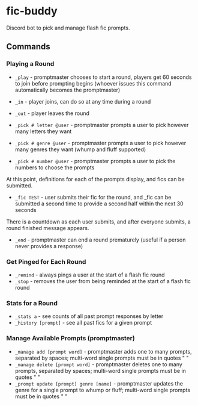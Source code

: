 # fic-buddy
Discord bot to pick and manage flash fic prompts.

## Commands

### Playing a Round

* `_play` - promptmaster chooses to start a round, players get 60 seconds to join before prompting begins (whoever issues this command automatically becomes the promptmaster)
* `_in` - player joins, can do so at any time during a round
* `_out` - player leaves the round


* `_pick # letter @user` - promptmaster prompts a user to pick however many letters they want
* `_pick # genre @user` - promptmaster prompts a user to pick however many genres they want (whump and fluff supported)
* `_pick # number @user` - promptmaster prompts a user to pick the numbers to choose the prompts


At this point, definitions for each of the prompts display, and fics can be submitted.


* `_fic TEST` - user submits their fic for the round, and _fic can be submitted a second time to provide a second half within the next 30 seconds


There is a countdown as each user submits, and after everyone submits, a round finished message appears.


* `_end` - promptmaster can end a round prematurely (useful if a person never provides a response)

### Get Pinged for Each Round

* `_remind` - always pings a user at the start of a flash fic round
* `_stop` - removes the user from being reminded at the start of a flash fic round

### Stats for a Round

* `_stats a` - see counts of all past prompt responses by letter
* `_history [prompt]` - see all past fics for a given prompt

### Manage Available Prompts (promptmaster)

* `_manage add [prompt word]` - promptmaster adds one to many prompts, separated by spaces; multi-word single prompts must be in quotes " "
* `_manage delete [prompt word]` - promptmaster deletes one to many prompts, separated by spaces; multi-word single prompts must be in quotes " "
* `_prompt update [prompt] genre [name]` - promptmaster updates the genre for a single prompt to whump or fluff; multi-word single prompts must be in quotes " "

